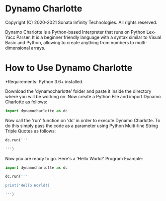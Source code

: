 # Dynamo Charlotte

Copyright (C) 2020-2021
Sonata Infinity Technologies.
All rights reserved.

Dynamo Charlotte is a Python-based Interpreter that runs on Python Lex-Yacc Parser. It is a beginner friendly language with a syntax similar to Visual Basic and Python, allowing to create anything from numbers to multi-dimensional arrays.

How to Use Dynamo Charlotte
==========

*Requirements: Python 3.6+ installed.

Download the 'dynamocharlotte' folder and paste it inside the directory where you will be working on. Now create a Python File and import Dynamo Charlotte as follows:

```python
import dynamocharlotte as dc
```

Now call the 'run' function on 'dc' in order to execute Dynamo Charlotte. To do this simply pass the code as a parameter using Python Multi-line String Triple Quotes as follows:

```python
dc.run('''

''')
```

Now you are ready to go. Here's a 'Hello World!' Program Example:

```python
import dynamocharlotte as dc

dc.run('''

print("Hello World!)

''')
```








